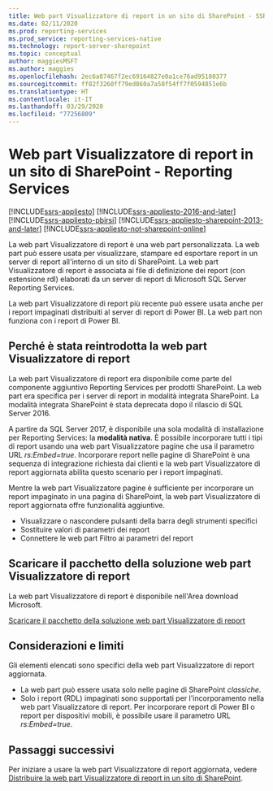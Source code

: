 ```yaml
---
title: Web part Visualizzatore di report in un sito di SharePoint - SSRS | Microsoft Docs
ms.date: 02/11/2020
ms.prod: reporting-services
ms.prod_service: reporting-services-native
ms.technology: report-server-sharepoint
ms.topic: conceptual
author: maggiesMSFT
ms.author: maggies
ms.openlocfilehash: 2ec6a87467f2ec69164827e0a1ce76ad95180377
ms.sourcegitcommit: ff82f3260ff79ed860a7a58f54ff7f0594851e6b
ms.translationtype: HT
ms.contentlocale: it-IT
ms.lasthandoff: 03/29/2020
ms.locfileid: "77256809"
---
```

# <a name="report-viewer-web-part-on-a-sharepoint-site---reporting-services"></a>Web part Visualizzatore di report in un sito di SharePoint - Reporting Services

[!INCLUDE[ssrs-appliesto](../../includes/ssrs-appliesto.md)] [!INCLUDE[ssrs-appliesto-2016-and-later](../../includes/ssrs-appliesto-2016-and-later.md)]  [!INCLUDE[ssrs-appliesto-pbirsi](../../includes/ssrs-appliesto-pbirs.md)] [!INCLUDE[ssrs-appliesto-sharepoint-2013-and-later](../../includes/ssrs-appliesto-sharepoint-2013-and-later.md)] [!INCLUDE[ssrs-appliesto-not-sharepoint-online](../../includes/ssrs-appliesto-not-sharepoint-online.md)]

La web part Visualizzatore di report è una web part personalizzata. La web part può essere usata per visualizzare, stampare ed esportare report in un server di report all'interno di un sito di SharePoint. La web part Visualizzatore di report è associata ai file di definizione dei report (con estensione rdl) elaborati da un server di report di Microsoft SQL Server Reporting Services. 

La web part Visualizzatore di report più recente può essere usata anche per i report impaginati distribuiti al server di report di Power BI. La web part non funziona con i report di Power BI.

## <a name="why-the-report-viewer-web-part-is-re-introduced"></a>Perché è stata reintrodotta la web part Visualizzatore di report

La web part Visualizzatore di report era disponibile come parte del componente aggiuntivo Reporting Services per prodotti SharePoint. La web part era specifica per i server di report in modalità integrata SharePoint. La modalità integrata SharePoint è stata deprecata dopo il rilascio di SQL Server 2016.

A partire da SQL Server 2017, è disponibile una sola modalità di installazione per Reporting Services: la **modalità nativa**. È possibile incorporare tutti i tipi di report usando una web part Visualizzatore pagine che usa il parametro URL *rs:Embed=true*. Incorporare report nelle pagine di SharePoint è una sequenza di integrazione richiesta dai clienti e la web part Visualizzatore di report aggiornata abilita questo scenario per i report impaginati.

Mentre la web part Visualizzatore pagine è sufficiente per incorporare un report impaginato in una pagina di SharePoint, la web part Visualizzatore di report aggiornata offre funzionalità aggiuntive.

* Visualizzare o nascondere pulsanti della barra degli strumenti specifici
* Sostituire valori di parametri dei report
* Connettere le web part Filtro ai parametri del report

## <a name="download-the-report-viewer-web-part-solution-package"></a>Scaricare il pacchetto della soluzione web part Visualizzatore di report

La web part Visualizzatore di report è disponibile nell'Area download Microsoft.

[Scaricare il pacchetto della soluzione web part Visualizzatore di report](https://www.microsoft.com/download/details.aspx?id=55949)

## <a name="considerations-and-limitations"></a>Considerazioni e limiti

Gli elementi elencati sono specifici della web part Visualizzatore di report aggiornata.

* La web part può essere usata solo nelle pagine di SharePoint *classiche*.
* Solo i report (RDL) impaginati sono supportati per l'incorporamento nella web part Visualizzatore di report. Per incorporare report di Power BI o report per dispositivi mobili, è possibile usare il parametro URL *rs:Embed=true*.

## <a name="next-steps"></a>Passaggi successivi

Per iniziare a usare la web part Visualizzatore di report aggiornata, vedere [Distribuire la web part Visualizzatore di report in un sito di SharePoint](deploy-report-viewer-web-part.md).
